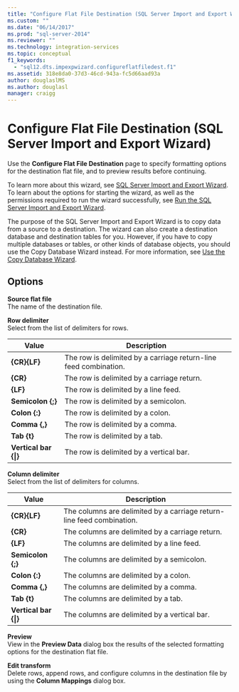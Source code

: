 ```yaml
---
title: "Configure Flat File Destination (SQL Server Import and Export Wizard) | Microsoft Docs"
ms.custom: ""
ms.date: "06/14/2017"
ms.prod: "sql-server-2014"
ms.reviewer: ""
ms.technology: integration-services
ms.topic: conceptual
f1_keywords: 
  - "sql12.dts.impexpwizard.configureflatfiledest.f1"
ms.assetid: 318e8da0-37d3-46cd-943a-fc5d66aad93a
author: douglaslMS
ms.author: douglasl
manager: craigg
---
```

# Configure Flat File Destination (SQL Server Import and Export Wizard)
  Use the **Configure Flat File Destination** page to specify formatting options for the destination flat file, and to preview results before continuing.  
  
 To learn more about this wizard, see [SQL Server Import and Export Wizard](import-and-export-data-with-the-sql-server-import-and-export-wizard.md). To learn about the options for starting the wizard, as well as the permissions required to run the wizard successfully, see [Run the SQL Server Import and Export Wizard](start-the-sql-server-import-and-export-wizard.md).  
  
 The purpose of the SQL Server Import and Export Wizard is to copy data from a source to a destination. The wizard can also create a destination database and destination tables for you. However, if you have to copy multiple databases or tables, or other kinds of database objects, you should use the Copy Database Wizard instead. For more information, see [Use the Copy Database Wizard](../../relational-databases/databases/use-the-copy-database-wizard.md).  
  
## Options  
 **Source flat file**  
 The name of the destination file.  
  
 **Row delimiter**  
 Select from the list of delimiters for rows.  
  
|Value|Description|  
|-----------|-----------------|  
|**{CR}{LF}**|The row is delimited by a carriage return-line feed combination.|  
|**{CR}**|The row is delimited by a carriage return.|  
|**{LF}**|The row is delimited by a line feed.|  
|**Semicolon {;}**|The row is delimited by a semicolon.|  
|**Colon {:}**|The row is delimited by a colon.|  
|**Comma {,}**|The row is delimited by a comma.|  
|**Tab {t}**|The row is delimited by a tab.|  
|**Vertical bar {&#124;}**|The row is delimited by a vertical bar.|  
  
 **Column delimiter**  
 Select from the list of delimiters for columns.  
  
|Value|Description|  
|-----------|-----------------|  
|**{CR}{LF}**|The columns are delimited by a carriage return-line feed combination.|  
|**{CR}**|The columns are delimited by a carriage return.|  
|**{LF}**|The columns are delimited by a line feed.|  
|**Semicolon {;}**|The columns are delimited by a semicolon.|  
|**Colon {:}**|The columns are delimited by a colon.|  
|**Comma {,}**|The columns are delimited by a comma.|  
|**Tab {t}**|The columns are delimited by a tab.|  
|**Vertical bar {&#124;}**|The columns are delimited by a vertical bar.|  
  
 **Preview**  
 View in the **Preview Data** dialog box the results of the selected formatting options for the destination flat file.  
  
 **Edit transform**  
 Delete rows, append rows, and configure columns in the destination file by using the **Column Mappings** dialog box.  
  
  

